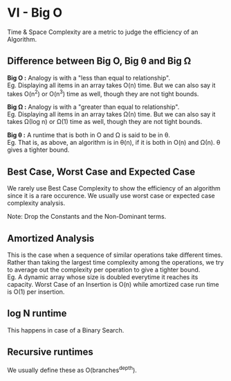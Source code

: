 # VI - Big O

Time & Space Complexity are a metric to judge the efficiency of an Algorithm.<br>

## Difference between Big O, Big &theta; and Big &Omega;

<b>Big O :</b> Analogy is with a "less than equal to relationship".<br>
Eg. Displaying all items in an array takes O(n) time. But we can also say it takes O(n<sup>2</sup>) or O(n<sup>3</sup>) time as well, though they are not tight bounds.

<b>Big &Omega; :</b> Analogy is with a "greater than equal to relationship".<br>
Eg. Displaying all items in an array takes &Omega;(n) time. But we can also say it takes &Omega;(log n) or &Omega;(1) time as well, though they are not tight bounds.

<b>Big &theta; :</b> A runtime that is both in O and &Omega; is said to be in &theta;.<br>
Eg. That is, as above, an algorithm is in &theta;(n), if it is both in O(n) and &Omega;(n). &theta; gives a tighter bound.

## Best Case, Worst Case and Expected Case

We rarely use Best Case Complexity to show the efficiency of an algorithm since it is a rare occurence. We usually use worst case or expected case complexity analysis.

Note: Drop the Constants and the Non-Dominant terms.

## Amortized Analysis

This is the case when a sequence of similar operations take different times. Rather than taking the largest time complexity among the operations, we try to average out the complexity per operation to give a tighter bound.<br>
Eg. A dynamic array whose size is doubled everytime it reaches its capacity. Worst Case of an Insertion is O(n) while amortized case run time is O(1) per insertion.

## log N runtime

This happens in case of a Binary Search.

## Recursive runtimes

We usually define these as O(branches<sup>depth</sup>).
